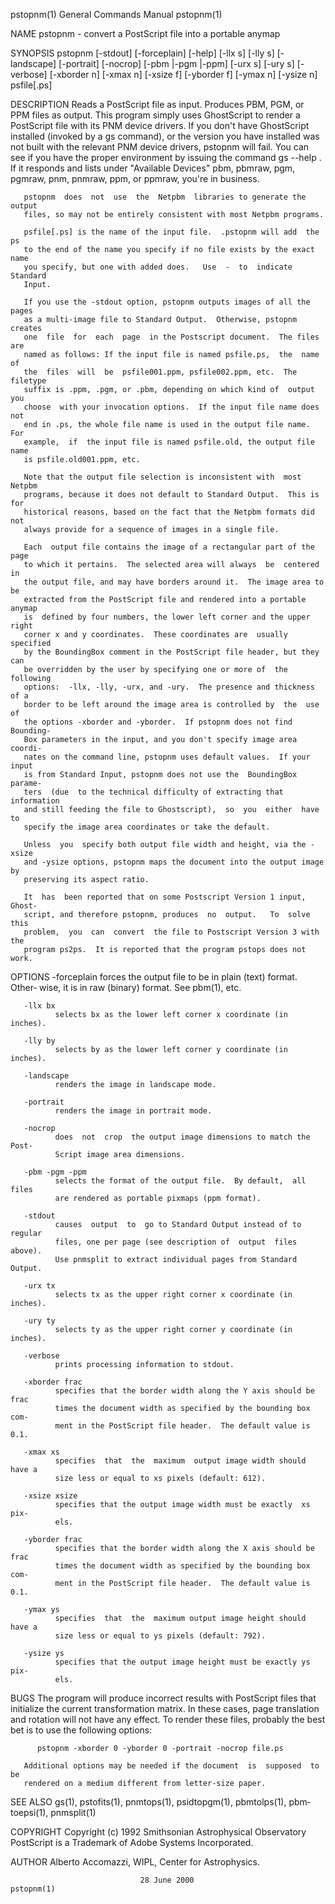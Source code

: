 pstopnm(1)                 General Commands Manual                 pstopnm(1)

NAME
       pstopnm - convert a PostScript file into a portable anymap

SYNOPSIS
       pstopnm [-stdout] [-forceplain] [-help] [-llx s] [-lly s] [-landscape]
       [-portrait] [-nocrop] [-pbm |-pgm |-ppm] [-urx s] [-ury s]  [-verbose]
       [-xborder  n]  [-xmax  n] [-xsize f] [-yborder f] [-ymax n] [-ysize n]
       psfile[.ps]

DESCRIPTION
       Reads a PostScript file as input.  Produces PBM, PGM, or PPM files  as
       output.   This  program simply uses GhostScript to render a PostScript
       file with its PNM device  drivers.   If  you  don't  have  GhostScript
       installed (invoked by a gs command), or the version you have installed
       was not built with the relevant PNM device drivers, pstopnm will fail.
       You  can see if you have the proper environment by issuing the command
       gs --help .  If it responds and lists under "Available  Devices"  pbm,
       pbmraw, pgm, pgmraw, pnm, pnmraw, ppm, or ppmraw, you're in business.

       pstopnm  does  not  use  the  Netpbm  libraries to generate the output
       files, so may not be entirely consistent with most Netpbm programs.

       psfile[.ps] is the name of the input file.  .pstopnm will add  the  ps
       to the end of the name you specify if no file exists by the exact name
       you specify, but one with added does.   Use  -  to  indicate  Standard
       Input.

       If you use the -stdout option, pstopnm outputs images of all the pages
       as a multi-image file to Standard Output.  Otherwise, pstopnm  creates
       one  file  for  each  page  in the Postscript document.  The files are
       named as follows: If the input file is named psfile.ps,  the  name  of
       the  files  will  be  psfile001.ppm, psfile002.ppm, etc.  The filetype
       suffix is .ppm, .pgm, or .pbm, depending on which kind of  output  you
       choose  with your invocation options.  If the input file name does not
       end in .ps, the whole file name is used in the output file name.   For
       example,  if  the input file is named psfile.old, the output file name
       is psfile.old001.ppm, etc.

       Note that the output file selection is inconsistent with  most  Netpbm
       programs, because it does not default to Standard Output.  This is for
       historical reasons, based on the fact that the Netpbm formats did  not
       always provide for a sequence of images in a single file.

       Each  output file contains the image of a rectangular part of the page
       to which it pertains.  The selected area will always  be  centered  in
       the output file, and may have borders around it.  The image area to be
       extracted from the PostScript file and rendered into a portable anymap
       is  defined by four numbers, the lower left corner and the upper right
       corner x and y coordinates.  These coordinates are  usually  specified
       by the BoundingBox comment in the PostScript file header, but they can
       be overridden by the user by specifying one or more of  the  following
       options:  -llx, -lly, -urx, and -ury.  The presence and thickness of a
       border to be left around the image area is controlled by  the  use  of
       the options -xborder and -yborder.  If pstopnm does not find Bounding‐
       Box parameters in the input, and you don't specify image area  coordi‐
       nates on the command line, pstopnm uses default values.  If your input
       is from Standard Input, pstopnm does not use the  BoundingBox  parame‐
       ters  (due  to the technical difficulty of extracting that information
       and still feeding the file to Ghostscript),  so  you  either  have  to
       specify the image area coordinates or take the default.

       Unless  you  specify both output file width and height, via the -xsize
       and -ysize options, pstopnm maps the document into the output image by
       preserving its aspect ratio.

       It  has  been reported that on some Postscript Version 1 input, Ghost‐
       script, and therefore pstopnm, produces  no  output.   To  solve  this
       problem,  you  can  convert  the file to Postscript Version 3 with the
       program ps2ps.  It is reported that the program pstops does not work.

OPTIONS
       -forceplain
              forces the output file to be in plain  (text)  format.   Other‐
              wise, it is in raw (binary) format.  See pbm(1), etc.

       -llx bx
              selects bx as the lower left corner x coordinate (in inches).

       -lly by
              selects by as the lower left corner y coordinate (in inches).

       -landscape
              renders the image in landscape mode.

       -portrait
              renders the image in portrait mode.

       -nocrop
              does  not  crop  the output image dimensions to match the Post‐
              Script image area dimensions.

       -pbm -pgm -ppm
              selects the format of the output file.  By default,  all  files
              are rendered as portable pixmaps (ppm format).

       -stdout
              causes  output  to  go to Standard Output instead of to regular
              files, one per page (see description of  output  files  above).
              Use pnmsplit to extract individual pages from Standard Output.

       -urx tx
              selects tx as the upper right corner x coordinate (in inches).

       -ury ty
              selects ty as the upper right corner y coordinate (in inches).

       -verbose
              prints processing information to stdout.

       -xborder frac
              specifies that the border width along the Y axis should be frac
              times the document width as specified by the bounding box  com‐
              ment in the PostScript file header.  The default value is 0.1.

       -xmax xs
              specifies  that  the  maximum  output image width should have a
              size less or equal to xs pixels (default: 612).

       -xsize xsize
              specifies that the output image width must be exactly  xs  pix‐
              els.

       -yborder frac
              specifies that the border width along the X axis should be frac
              times the document width as specified by the bounding box  com‐
              ment in the PostScript file header.  The default value is 0.1.

       -ymax ys
              specifies  that  the  maximum output image height should have a
              size less or equal to ys pixels (default: 792).

       -ysize ys
              specifies that the output image height must be exactly ys  pix‐
              els.

BUGS
       The  program will produce incorrect results with PostScript files that
       initialize the current transformation matrix.  In  these  cases,  page
       translation  and  rotation  will not have any effect.  To render these
       files, probably the best bet is to use the following options:

          pstopnm -xborder 0 -yborder 0 -portrait -nocrop file.ps

       Additional options may be needed if the document  is  supposed  to  be
       rendered on a medium different from letter-size paper.

SEE ALSO
       gs(1),   pstofits(1),   pnmtops(1),  psidtopgm(1),  pbmtolps(1),  pbm‐
       toepsi(1), pnmsplit(1)

COPYRIGHT
       Copyright (c) 1992 Smithsonian Astrophysical Observatory
       PostScript is a Trademark of Adobe Systems Incorporated.

AUTHOR
       Alberto Accomazzi, WIPL, Center for Astrophysics.

                                 28 June 2000                      pstopnm(1)
